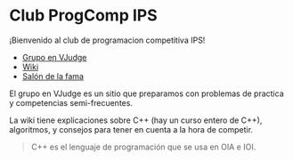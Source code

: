 # Club ProgComp IPS

¡Bienvenido al club de programacion competitiva IPS!

- [Grupo en VJudge]( https://vjudge.net/group/oiapolitecnico )
- [Wiki]( wiki )
- [Salón de la fama]( fame )

El grupo en VJudge es un sitio que preparamos con problemas de practica y competencias semi-frecuentes.

La wiki tiene explicaciones sobre C++ (hay un curso entero de C++), algoritmos, y consejos para tener en cuenta
a la hora de competir.

> C++ es el lenguaje de programación que se usa en OIA e IOI.

